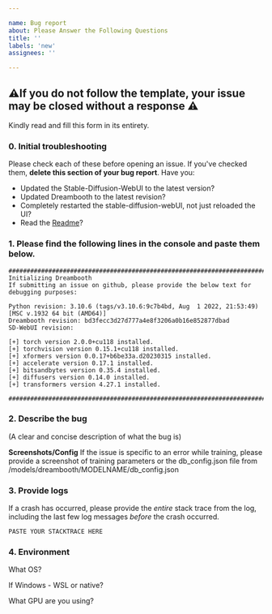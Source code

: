 ```yaml
---

name: Bug report
about: Please Answer the Following Questions
title: ''
labels: 'new'
assignees: ''

---
```

## ⚠️If you do not follow the template, your issue may be closed without a response ⚠️
Kindly read and fill this form in its entirety.

### 0. Initial troubleshooting
Please check each of these before opening an issue. If you've checked them, **delete this section of your bug report**. Have you:
- Updated the Stable-Diffusion-WebUI to the latest version?
- Updated Dreambooth to the latest revision?
- Completely restarted the stable-diffusion-webUI, not just reloaded the UI?
- Read the [Readme](https://github.com/d8ahazard/sd_dreambooth_extension#readme)?

### 1. Please find the following lines in the console and paste them below.

```
#######################################################################################################
Initializing Dreambooth
If submitting an issue on github, please provide the below text for debugging purposes:

Python revision: 3.10.6 (tags/v3.10.6:9c7b4bd, Aug  1 2022, 21:53:49) [MSC v.1932 64 bit (AMD64)]
Dreambooth revision: bd3fecc3d27d777a4e8f3206a0b16e852877dbad
SD-WebUI revision: 

[+] torch version 2.0.0+cu118 installed.
[+] torchvision version 0.15.1+cu118 installed.
[+] xformers version 0.0.17+b6be33a.d20230315 installed.
[+] accelerate version 0.17.1 installed.
[+] bitsandbytes version 0.35.4 installed.
[+] diffusers version 0.14.0 installed.
[+] transformers version 4.27.1 installed.

#######################################################################################################
```


### 2. Describe the bug

(A clear and concise description of what the bug is)

**Screenshots/Config**
If the issue is specific to an error while training, please provide a screenshot of training parameters or the
db_config.json file from /models/dreambooth/MODELNAME/db_config.json

### 3. Provide logs

If a crash has occurred, please provide the *entire* stack trace from the log, including the last few log messages *before* the crash occurred.

```st
PASTE YOUR STACKTRACE HERE
```

### 4. Environment

What OS?

If Windows - WSL or native?

What GPU are you using?
